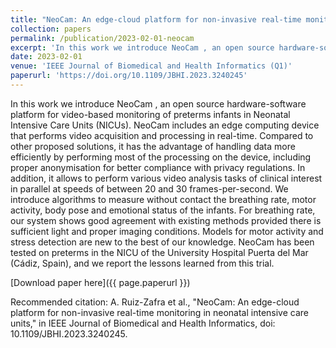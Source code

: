 ```yaml
---
title: "NeoCam: An edge-cloud platform for non-invasive real-time monitoring in neonatal intensive care units"
collection: papers
permalink: /publication/2023-02-01-neocam
excerpt: 'In this work we introduce NeoCam , an open source hardware-software platform for video-based monitoring of preterms infants in Neonatal Intensive Care Units (NICUs).'
date: 2023-02-01
venue: 'IEEE Journal of Biomedical and Health Informatics (Q1)'
paperurl: 'https://doi.org/10.1109/JBHI.2023.3240245'
---
```

In this work we introduce NeoCam , an open source hardware-software platform for video-based monitoring of preterms infants in Neonatal Intensive Care Units (NICUs). NeoCam includes an edge computing device that performs video acquisition and processing in real-time. Compared to other proposed solutions, it has the advantage of handling data more efficiently by performing most of the processing on the device, including proper anonymisation for better compliance with privacy regulations. In addition, it allows to perform various video analysis tasks of clinical interest in parallel at speeds of between 20 and 30 frames-per-second. We introduce algorithms to measure without contact the breathing rate, motor activity, body pose and emotional status of the infants. For breathing rate, our system shows good agreement with existing methods provided there is sufficient light and proper imaging conditions. Models for motor activity and stress detection are new to the best of our knowledge. NeoCam has been tested on preterms in the NICU of the University Hospital Puerta del Mar (Cádiz, Spain), and we report the lessons learned from this trial.

[Download paper here]({{ page.paperurl }})

Recommended citation: A. Ruiz-Zafra et al., "NeoCam: An edge-cloud platform for non-invasive real-time monitoring in neonatal intensive care units," in IEEE Journal of Biomedical and Health Informatics, doi: 10.1109/JBHI.2023.3240245.
